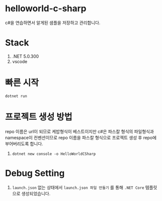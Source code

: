 # helloworld-c-sharp

c#을 연습하면서 알게된 샘플을 저장하고 관리합니다.

# Stack

1. .NET 5.0.300
1. vscode

# 빠른 시작

```shell
dotnet run
```

# 프로젝트 생성 방법

repo 이름은 url이 되므로 케밥형식이 베스트이지만 c#은 파스칼 형식의 파일형식과 namespace이 컨벤션이므로
repo 이름을 파스칼 형식으로 프로젝트 생성 후 repo에 부어버리도록 합니다.

1. `dotnet new console -o HelloWorldCSharp`

# Debug Setting

1. `launch.json` 없는 상태에서 `launch.json 파일 만들기` 를 통해 `.NET Core` 템플릿으로 생성되었습니다.
